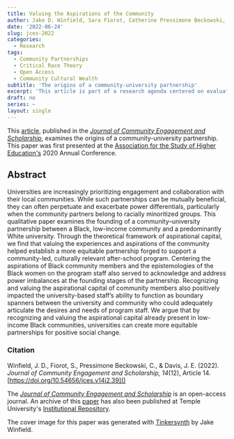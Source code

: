 ```yaml
---
title: Valuing the Aspirations of the Community
author: Jake D. Winfield, Sara Fiorot, Catherine Pressimone Beckowski, & James Earl Davis
date: '2022-06-24'
slug: jces-2022
categories:
  - Research
tags:
  - Community Partnerships
  - Critical Race Theory
  - Open Access
  - Community Cultural Wealth
subtitle: 'The origins of a community-university partnership'
excerpt: 'This article is part of a research agenda centered on evaluating and understanding an after-school program designed by Black women community members to serve students in their local community. Here we examine the origins of the partnership between the community and the neighboring university.'
draft: no
series: ~
layout: single
---
```

This [article](https://doi.org/10.54656/jces.v14i2.39), published in the [*Journal of Community Engagement and Scholarship*](https://jces.ua.edu/), examines the origins of a community-university partnership. This paper was first presented at the [Association for the Study of Higher Education's](https://www.ashe.ws) 2020 Annual Conference. 

## Abstract
Universities are increasingly prioritizing engagement and collaboration with their local communities. While such partnerships can be mutually beneficial, they can often perpetuate and exacerbate power differentials, particularly when the community partners belong to racially minoritized groups. This qualitative paper examines the founding of a community–university partnership between a Black, low-income community and a predominantly White university. Through the theoretical framework of aspirational capital, we find that valuing the experiences and aspirations of the community helped establish a more equitable partnership forged to support a community-led, culturally relevant after-school program. Centering the aspirations of Black community members and the epistemologies of the Black women on the program staff also served to acknowledge and address power imbalances at the founding stages of the partnership. Recognizing and valuing the aspirational capital of community members also positively impacted the university-based staff’s ability to function as boundary spanners between the university and community who could adequately articulate the desires and needs of program staff. We argue that by recognizing and valuing the aspirational capital already present in low-income Black communities, universities can create more equitable partnerships for positive social change.

### Citation
Winfield, J. D., Fiorot, S., Pressimone Beckowski, C., & Davis, J. E. (2022). *Journal of Community Engagement and Scholarship, 14*(12), Article 14. [https://doi.org/10.54656/jces.v14i2.39]()

The [*Journal of Community Engagement and Scholarship*](https://jces.ua.edu/) is an open-access journal. An archive of this [paper](http://dx.doi.org/10.34944/dspace/7895) has also been published at Temple University's [Institutional Repository](https://scholarshare.temple.edu).

The cover image for this paper was generated with [Tinkersynth](https://tinkersynth.com) by Jake Winfield.
